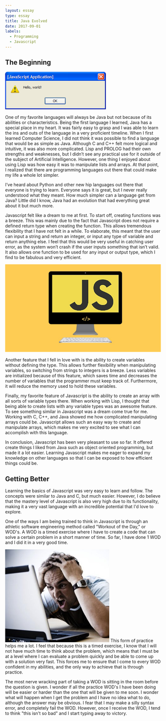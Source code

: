 ```yaml
---
layout: essay
type: essay
title: Java Evolved
date: 2017-09-01
labels:
  - Programming
  - Javascript
---
```


## The Beginning

<img class="ui medium left floated image" src="../images/helloworld.png">

One of my favorite languages will always be Java but not because of its abilities or characteristics. Being the first language I learned, Java has a special place in my heart. It was fairly easy to grasp and I was able to learn the ins and outs of the language in a very proficient timeline. When I first learned Computer Science, I did not think it was possible to find a language that would be as simple as Java. Although C and C++ felt more logical and intuitive, it was also more complicated. Lisp and PROLOG had their own strengths and weaknesses, but I didn’t see any practical use for it outside of the subject of Artificial Intelligence. However, one thing I enjoyed about using Lisp was how easy it was to manipulate lists and arrays. At that point, I realized that there are programming languages out there that could make my life a whole lot simpler.

I’ve heard about Python and other new hip languages out there that everyone is trying to learn. Everyone says it is great, but I never really understood what they meant. How much simpler can a language get from Java? Little did I know, Java had an evolution that had everything great about it but much more.

Javascript felt like a dream to me at first. To start off, creating functions was a breeze. This was mainly due to the fact that Javascript does not require a defined return type when creating the function. This allows tremendous flexibility that I have not felt in a while. To elaborate, this meant that the user can input a string and return an integer, or input any type of variable and return anything else. I feel that this would be very useful in catching user error, as the system won’t crash if the user inputs something that isn’t valid. It also allows one function to be used for any input or output type, which I find to be fabulous and very efficient.

<img class="ui medium right floated image" src="../images/js.jpg">

Another feature that I fell in love with is the ability to create variables without defining the type. This allows further flexibility when manipulating variables, so switching from strings to integers is a breeze. Less variables are initialized because of this feature, which saves time and decreases the number of variables that the programmer must keep track of. Furthermore, it will reduce the memory used to hold these variables.

Finally, my favorite feature of Javascript is the ability to create an array with all sorts of variable types there. When working with Lisp, I thought that being able to create lists with any variable types was an awesome feature. To see something similar in Javascript was a dream come true for me. Working with C, C++, and Java showed me how complicated manipulating arrays could be. Javascript allows such an easy way to create and manipulate arrays, which makes me very excited to see what I can accomplish with this language.

In conclusion, Javascript has been very pleasant to use so far. It offered create things I liked from Java such as object oriented programming, but made it a lot easier. Learning Javascript makes me eager to expand my knowledge on other languages so that I can be exposed to how efficient things could be. 

## Getting Better

Learning the basics of Javascript was very easy to learn and follow. The concepts were similar to Java and C, but much easier. However, I do believe that the mastery level of Javascript is also very high due to its functionality, making it a very vast language with an incredible potential that I'd love to explore. 

One of the ways I am being trained to think in Javascript is through an athletic software engineering method called "Workout of the Day," or WOD's. A WOD is a timed exercise where I have to create a code that can solve a certain problem in a short manner of time. So far, I have done 1 WOD and I did it in a very good time.

<img class="ui medium left floated image" src="../images/angry.jpg">
This form of practice helps me a lot. I feel that because this is a timed exercise, I know that I will not have much time to think about the problem, which means that I must be at a level where I can evaluate a problem quickly and be able to come up with a solution very fast. This forces me to ensure that I come to every WOD confident in my abilities, and the only way to achieve that is through practice. 

The most nerve wracking part of taking a WOD is sitting in the room before the question is given. I wonder if all the practice WOD's I have been doing will be easier or harder than the one that will be given to me soon. I wonder what will happen when I get the problem and I have no idea what to do, although the answer may be obvious. I fear that I may make a silly syntax error, and completely fail the WOD. However, once I receive the WOD, I tend to think "this isn't so bad" and I start typing away to victory. 


